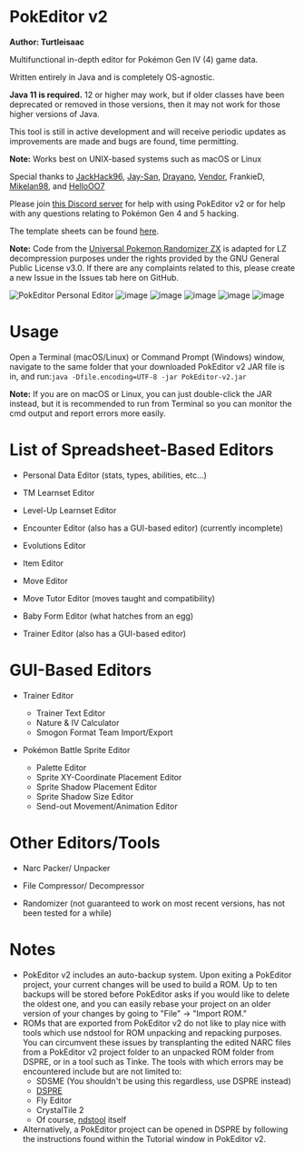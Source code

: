 # PokEditor v2

**Author: Turtleisaac**

Multifunctional in-depth editor for Pokémon Gen IV (4) game data.

Written entirely in Java and is completely OS-agnostic. 

**Java 11 is required.** 12 or higher may work, but if older classes have been deprecated or removed in those versions, then it may not work for those higher versions of Java.

This tool is still in active development and will receive periodic updates as improvements are made and bugs are found, time permitting.

**Note:** Works best on UNIX-based systems such as macOS or Linux

Special thanks to [JackHack96](https://github.com/JackHack96), [Jay-San](https://www.youtube.com/channel/UCGs237E1PfrfIGsZ9eqF-lw), [Drayano](https://twitter.com/Drayano60), [Vendor](https://twitter.com/VendorPC), FrankieD, [Mikelan98](https://twitter.com/mikelan98?lang=en), and [HelloOO7](https://github.com/HelloOO7)

Please join [this Discord server](https://discord.gg/zAtqJDW2jC) for help with using PokEditor v2 or for help with any questions relating to Pokémon Gen 4 and 5 hacking.

The template sheets can be found [here](https://drive.google.com/drive/folders/1hlKiP7V31Ddj4WmKnjK7lfhT88yPjB55?usp=sharing).

**Note:** Code from the [Universal Pokemon Randomizer ZX](https://github.com/Ajarmar/universal-pokemon-randomizer-zx) is adapted for LZ decompression purposes under the rights provided by the GNU General Public License v3.0. If there are any complaints related to this, please create a new Issue in the Issues tab here on GitHub.

![PokEditor Personal Editor](https://i.imgur.com/YyBOyCY.png)
![image](https://user-images.githubusercontent.com/7987859/110886228-5401e080-82b6-11eb-8bea-40a5dfaa8120.png)
![image](https://user-images.githubusercontent.com/7987859/110886253-5b28ee80-82b6-11eb-92e0-ef36e24cece4.png)
![image](https://user-images.githubusercontent.com/7987859/110886289-6aa83780-82b6-11eb-86f7-d5867584b841.png)
![image](https://user-images.githubusercontent.com/7987859/110886399-8f9caa80-82b6-11eb-991a-b052f54c1cc3.png)
![image](https://user-images.githubusercontent.com/7987859/110886318-73990900-82b6-11eb-8f81-8a17c37ee2e4.png)

# Usage

Open a Terminal (macOS/Linux) or Command Prompt (Windows) window, navigate to the same folder that your downloaded PokEditor v2 JAR file is in, and run:```java -Dfile.encoding=UTF-8 -jar PokEditor-v2.jar```

**Note:** If you are on macOS or Linux, you can just double-click the JAR instead, but it is recommended to run from Terminal so you can monitor the cmd output and report errors more easily.

# List of Spreadsheet-Based Editors

* Personal Data Editor (stats, types, abilities, etc...)

* TM Learnset Editor

* Level-Up Learnset Editor

* Encounter Editor (also has a GUI-based editor) (currently incomplete)

* Evolutions Editor

* Item Editor

* Move Editor

* Move Tutor Editor (moves taught and compatibility)

* Baby Form Editor (what hatches from an egg)

* Trainer Editor (also has a GUI-based editor)

# GUI-Based Editors

* Trainer Editor
  * Trainer Text Editor
  * Nature & IV Calculator
  * Smogon Format Team Import/Export
  
* Pokémon Battle Sprite Editor
  * Palette Editor
  * Sprite XY-Coordinate Placement Editor
  * Sprite Shadow Placement Editor
  * Sprite Shadow Size Editor
  * Send-out Movement/Animation Editor

# Other Editors/Tools

* Narc Packer/ Unpacker

* File Compressor/ Decompressor

* Randomizer (not guaranteed to work on most recent versions, has not been tested for a while)

# Notes

* PokEditor v2 includes an auto-backup system. Upon exiting a PokEditor project, your current changes will be used to build a ROM. Up to ten backups will be stored before PokEditor asks if you would like to delete the oldest one, and you can easily rebase your project on an older version of your changes by going to "File" -> "Import ROM."
* ROMs that are exported from PokEditor v2 do not like to play nice with tools which use ndstool for ROM unpacking and repacking purposes. You can circumvent these issues by transplanting the edited NARC files from a PokEditor v2 project folder to an unpacked ROM folder from DSPRE, or in a tool such as Tinke. The tools with which errors may be encountered include but are not limited to:
  * SDSME (You shouldn't be using this regardless, use DSPRE instead)
  * [DSPRE](https://github.com/AdAstra-LD/DS-Pokemon-Rom-Editor)
  * Fly Editor
  * CrystalTile 2
  * Of course, [ndstool](https://github.com/devkitPro/ndstool) itself
* Alternatively, a PokEditor project can be opened in DSPRE by following the instructions found within the Tutorial window in PokEditor v2.
